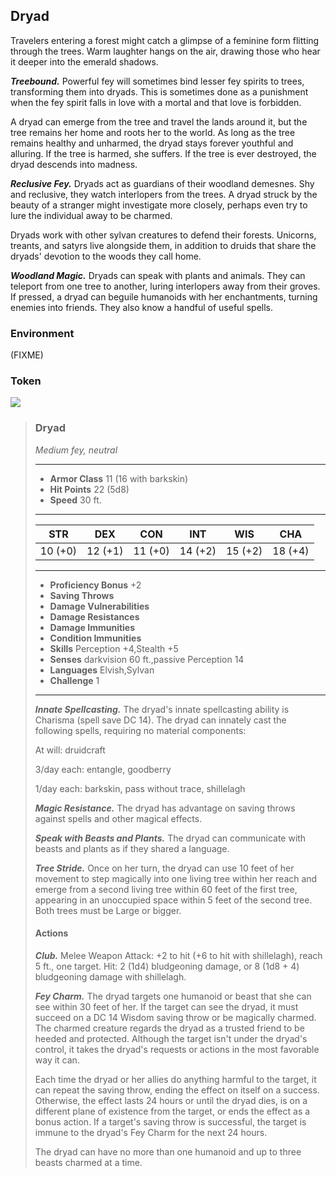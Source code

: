 ## Dryad
Travelers entering a forest might catch a glimpse of a feminine form flitting through the trees. Warm laughter hangs on the air, drawing those who hear it deeper into the emerald shadows.

***Treebound.*** Powerful fey will sometimes bind lesser fey spirits to trees, transforming them into dryads. This is sometimes done as a punishment when the fey spirit falls in love with a mortal and that love is forbidden.

A dryad can emerge from the tree and travel the lands around it, but the tree remains her home and roots her to the world. As long as the tree remains healthy and unharmed, the dryad stays forever youthful and alluring. If the tree is harmed, she suffers. If the tree is ever destroyed, the dryad descends into madness.

***Reclusive Fey.*** Dryads act as guardians of their woodland demesnes. Shy and reclusive, they watch interlopers from the trees. A dryad struck by the beauty of a stranger might investigate more closely, perhaps even try to lure the individual away to be charmed.

Dryads work with other sylvan creatures to defend their forests. Unicorns, treants, and satyrs live alongside them, in addition to druids that share the dryads' devotion to the woods they call home.

***Woodland Magic.*** Dryads can speak with plants and animals. They can teleport from one tree to another, luring interlopers away from their groves. If pressed, a dryad can beguile humanoids with her enchantments, turning enemies into friends. They also know a handful of useful spells.

### Environment
(FIXME)

### Token
![](Dryad-Token.png)

>### Dryad
>*Medium fey, neutral*
>___
>- **Armor Class** 11 (16 with barkskin)
>- **Hit Points** 22 (5d8)
>- **Speed** 30 ft.
>___
>|**STR**|**DEX**|**CON**|**INT**|**WIS**|**CHA**|
>|:---:|:---:|:---:|:---:|:---:|:---:|
>|10 (+0)|12 (+1)|11 (+0)|14 (+2)|15 (+2)|18 (+4)|
>
>___
>- **Proficiency Bonus** +2
>- **Saving Throws** 
>- **Damage Vulnerabilities** 
>- **Damage Resistances** 
>- **Damage Immunities** 
>- **Condition Immunities** 
>- **Skills** Perception +4,Stealth +5
>- **Senses** darkvision 60 ft.,passive Perception 14
>- **Languages** Elvish,Sylvan
>- **Challenge** 1
>___
>***Innate Spellcasting.*** The dryad's innate spellcasting ability is Charisma (spell save DC 14). The dryad can innately cast the following spells, requiring no material components:
>
>At will: druidcraft
>
>3/day each: entangle, goodberry
>
>1/day each: barkskin, pass without trace, shillelagh
>
>***Magic Resistance.*** The dryad has advantage on saving throws against spells and other magical effects.
>
>***Speak with Beasts and Plants.*** The dryad can communicate with beasts and plants as if they shared a language.
>
>***Tree Stride.*** Once on her turn, the dryad can use 10 feet of her movement to step magically into one living tree within her reach and emerge from a second living tree within 60 feet of the first tree, appearing in an unoccupied space within 5 feet of the second tree. Both trees must be Large or bigger.
>
>#### Actions
>***Club.*** Melee Weapon Attack: +2 to hit (+6 to hit with shillelagh), reach 5 ft., one target. Hit: 2 (1d4) bludgeoning damage, or 8 (1d8 + 4) bludgeoning damage with shillelagh.
>
>***Fey Charm.*** The dryad targets one humanoid or beast that she can see within 30 feet of her. If the target can see the dryad, it must succeed on a DC 14 Wisdom saving throw or be magically charmed. The charmed creature regards the dryad as a trusted friend to be heeded and protected. Although the target isn't under the dryad's control, it takes the dryad's requests or actions in the most favorable way it can.
>
>Each time the dryad or her allies do anything harmful to the target, it can repeat the saving throw, ending the effect on itself on a success. Otherwise, the effect lasts 24 hours or until the dryad dies, is on a different plane of existence from the target, or ends the effect as a bonus action. If a target's saving throw is successful, the target is immune to the dryad's Fey Charm for the next 24 hours.
>
>The dryad can have no more than one humanoid and up to three beasts charmed at a time.
>
